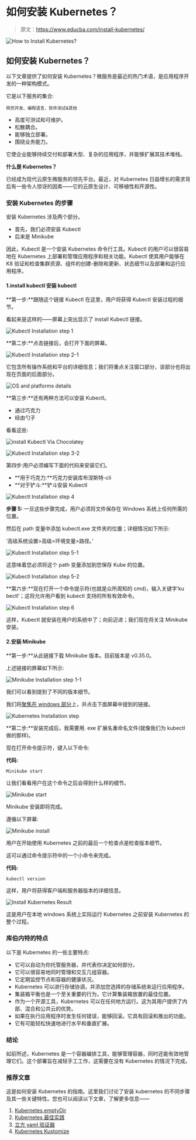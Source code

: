 # 如何安装 Kubernetes？

> 原文：<https://www.educba.com/install-kubernetes/>

![How to Install Kubernetes?](img/e695b4c484b803e0411afaa04f25314f.png)



## 如何安装 Kubernetes？

以下文章提供了如何安装 Kubernetes？微服务是最近的热门术语，是应用程序开发的一种架构模式。

它是以下服务的集合:

<small>网页开发、编程语言、软件测试&其他</small>

*   高度可测试和可维护。
*   松散耦合。
*   能够独立部署。
*   围绕业务能力。

它使企业能够持续交付和部署大型、复杂的应用程序，并能够扩展其技术堆栈。

**什么是 Kubernetes？**

已经成为现代云原生微服务的领先平台。最近，对 Kubernetes 日益增长的需求背后有一些令人惊讶的因素——它的云原生设计、可移植性和开源性。

### 安装 Kubernetes 的步骤

安装 Kubernetes 涉及两个部分。

*   首先，我们必须安装 Kubectl
*   后来是 Minikube

因此，Kubectl 是一个安装 Kubernetes 命令行工具。Kubectl 的用户可以很容易地在 Kubernetes 上部署和管理应用程序和相关功能。Kubectl 使其用户能够在 K8 验证和检查集群资源、组件的创建-删除和更新、状态细节以及部署和运行应用程序。

#### 1.install kubectl 安装 kubectl

**第一步:**跟随这个链接 Kubectl 在这里，用户将获得 Kubectl 安装过程的细节。

看起来是这样的——屏幕上突出显示了 install Kubectl 链接。

![Kubectl Installation step 1](img/c7134566284769e6a6ab390f00e17f81.png)



**第二步:**点击链接后，会打开下面的屏幕。

![Kubectl Installation step 2-1](img/331688d80b08f507d2b49331fd554836.png)



它包含所有操作系统和平台的详细信息；我们将重点关注窗口部分，该部分也将出现在页面的后面部分。

![OS and platforms details](img/35cc3a7a67d7d35f5fe9a6dae1125866.png)



**第三步:**还有两种方法可以安装 Kubectl。

*   通过巧克力
*   经由勺子

看看这些:

![install Kubectl Via Chocolatey](img/8915725b58664054a533e55c785447b3.png)



![Kubectl Installation step 3-2](img/71a85dcd8043694b3e1b98a98550a77c.png)



第四步:用户必须编写下面的代码来安装它们。

*   **用于巧克力:**巧克力安装库布涅斯特-cli
*   **对于铲斗:**铲斗安装 Kubectl

![Kubectl Installation step 4](img/cc36902ea4b4b1a74980feb9175ea9c9.png)



**步骤 5:** 一旦这些步骤完成，用户必须将文件保存在 Windows 系统上任何所需的位置。

然后在 path 变量中添加 kubectl.exe 文件夹的位置；详细情况如下所示:

‘高级系统设置>高级>环境变量>路径。’

![Kubectl Installation step 5-1](img/be00d9238c7fdbcff4c830ca675e1e01.png)



这意味着您必须将这个 path 变量添加到您保存 Kube 的位置。

![Kubectl Installation step 5-2](img/13e2bb5aad250a50bff8bb7fea0b9ec7.png)



**第六步:**现在打开一个命令提示符(也就是众所周知的 cmd)，输入关键字‘ku bectl’；这将允许用户看到 kubectl 支持的所有有效命令。

![Kubectl Installation step 6](img/816a09912e65c7a00662562f3f763751.png)



这样，Kubectl 就安装在用户的系统中了；向前迈进；我们现在将关注 Minikube 安装。

#### 2.安装 Minikube

**第一步:**从此链接下载 Minikube 版本。目前版本是 v0.35.0。

上述链接的屏幕如下所示:

![Minikube Installation step 1-1](img/280b40ddbfd91fc99b0b80b997fe76f7.png)



我们可以看到提到了不同的版本细节。

我们将[聚焦在 windows 部分](https://www.educba.com/introduction-to-windows/)上，并点击下面屏幕中提到的链接。

![Kubernetes Installation step](img/89a6103cbe60e88ba1a6ab2295c8c8f4.png)



**第二步:**安装完成后，我需要用. exe 扩展名重命名文件(就像我们为 kubectl 做的那样)。

现在打开命令提示符，键入以下命令:

**代码:**

`Minikube start`

让我们看看用户在这个命令之后会得到什么样的细节。

![Minikube start ](img/214c884cb156065e93e9d1cbef48f2aa.png)



Minikube 安装即将完成。

遵循以下屏幕:

![Minikube install](img/c3632b64ee263477045c7a056b70280f.png)



用户在开始使用 Kubernetes 之前的最后一个检查点是检查版本细节。

这可以通过命令提示符中的一个小命令来完成。

**代码:**

`kubectl version`

这样，用户将获得客户端和服务器版本的详细信息。

![Install Kubernetes Result](img/441daee17354f03d444e19d0eb8a91c9.png)



这是用户在本地 windows 系统上实际运行 Kubernetes 之前安装 Kubernetes 的整个过程。

### 库伯内特的特点

以下是 Kubernetes 的一些主要特点:

*   它可以自动为你托管服务器，并代表你决定如何部分。
*   它可以很容易地同时管理和交互几组容器。
*   它定期监控节点和容器的健康状况。
*   Kubernetes 可以进行存储协调，并添加您选择的存储系统来运行应用程序。
*   集装箱平衡也是一个至关重要的行为，它计算集装箱放置的最佳位置。
*   作为一个开源工具，Kubernetes 可以在任何地方运行。这为其用户提供了内部、混合和公共云的优势。
*   如果在执行应用程序时发生任何错误，能够回滚。它具有回滚和推出的功能。
*   它有可能轻松快速地进行水平和垂直扩展。

### 结论

如前所述，Kubernetes 是一个容器编排工具，能够管理容器，同时还能有效地管理它们。这个部署旨在减轻手工工作，这需要在没有 Kubernetes 的情况下完成。

### 推荐文章

这是如何安装 Kubernetes 的指南。这里我们讨论了安装 kubernetes 的不同步骤及其一些关键特性。您也可以阅读以下文章，了解更多信息——

1.  [Kubernetes emptyDir](https://www.educba.com/kubernetes-emptydir/)
2.  [Kubernetes 最佳实践](https://www.educba.com/kubernetes-best-practices/)
3.  [立方 yaml 验证器](https://www.educba.com/kubernetes-yaml-validator/)
4.  [Kubernetes Kustomize](https://www.educba.com/kubernetes-kustomize/)





